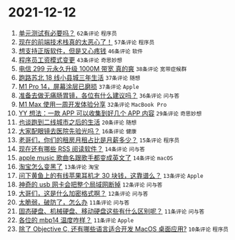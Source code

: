 # 2021-12-12

1. [单元测试有必要吗？](https://www.v2ex.com/t/821608) `62条评论` `程序员`
1. [现在的前端技术栈真的太恶心了！](https://www.v2ex.com/t/821702) `57条评论` `程序员`
1. [想支持正版软件，但是又心疼钱](https://www.v2ex.com/t/821653) `46条评论` `软件`
1. [程序员工资模式变更](https://www.v2ex.com/t/821610) `43条评论` `奇思妙想`
1. [电信 299 元永久升级 1000M 带宽 真的爽](https://www.v2ex.com/t/821649) `38条评论` `宽带症候群`
1. [跑路苏北 18 线小县城三年生活](https://www.v2ex.com/t/821635) `37条评论` `随想`
1. [M1 Pro 14，屏幕涂层已磨损](https://www.v2ex.com/t/821673) `37条评论` `Apple`
1. [准备去做无痛肠胃镜，各位有什么建议吗？](https://www.v2ex.com/t/821634) `36条评论` `问与答`
1. [M1 Max 使用一周开发体验分享](https://www.v2ex.com/t/821665) `32条评论` `MacBook Pro`
1. [YY 想法：一款 APP 可以收集到好几个 APP 内容](https://www.v2ex.com/t/821632) `29条评论` `奇思妙想`
1. [也谈跑到二线城市之后的生活](https://www.v2ex.com/t/821689) `20条评论` `随想`
1. [大家配眼镜去医院先验光吗？](https://www.v2ex.com/t/821624) `16条评论` `健康`
1. [老哥们，你们的租房月租占比是月薪多少？](https://www.v2ex.com/t/821647) `15条评论` `程序员`
1. [现在还有哪些 RSS 阅读软件？](https://www.v2ex.com/t/821718) `14条评论` `问与答`
1. [apple music 歌曲名跟歌手都变成英文了](https://www.v2ex.com/t/821604) `14条评论` `macOS`
1. [淘宝怎么变黑了](https://www.v2ex.com/t/821734) `13条评论` `淘宝`
1. [问下黄鱼上的有线苹果耳机才 30 块钱，这靠谱么？](https://www.v2ex.com/t/821686) `13条评论` `Apple`
1. [神奇的 usb 网卡会把整个局域网断掉](https://www.v2ex.com/t/821640) `12条评论` `问与答`
1. [大哥们，这是什么加密格式啊？](https://www.v2ex.com/t/821630) `12条评论` `问与答`
1. [太脆弱，破防了，怎么办](https://www.v2ex.com/t/821736) `11条评论` `问与答`
1. [固态硬盘、机械硬盘、移动硬盘这些有什么区别呢？](https://www.v2ex.com/t/821661) `11条评论` `问与答`
1. [各位的 mbp14 温度咋样？](https://www.v2ex.com/t/821641) `11条评论` `Apple`
1. [除了 Objective C, 还有哪些语言适合开发 MacOS 桌面应用?](https://www.v2ex.com/t/821730) `10条评论` `程序员`
